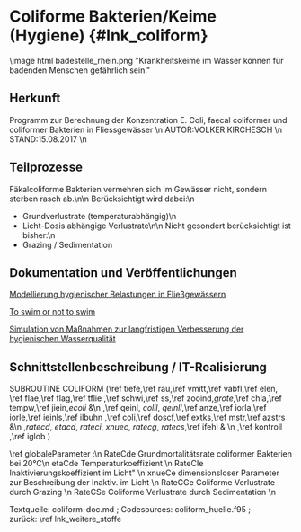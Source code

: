 Coliforme Bakterien/Keime (Hygiene) {#lnk_coliform}
===================================

\image html badestelle_rhein.png "Krankheitskeime im Wasser können für badenden 
Menschen gefährlich sein."

## Herkunft
Programm zur Berechnung der Konzentration E. Coli, faecal coliformer und 
coliformer Bakterien in Fliessgewässer \n
AUTOR:VOLKER KIRCHESCH \n
STAND:15.08.2017   \n

## Teilprozesse
Fäkalcoliforme Bakterien vermehren sich im Gewässer nicht, sondern sterben 
rasch ab.\n\n
Berücksichtigt wird dabei:\n
* Grundverlustrate (temperaturabhängig)\n
* Licht-Dosis abhängige Verlustrate\n\n
Nicht gesondert berücksichtigt ist bisher:\n
* Grazing / Sedimentation

## Dokumentation und Veröffentlichungen
<a href="./pdf/18_Becker_ReWaM_intern_BfG_FLUSSHYGIENE_Koblenz26_10_2018_AB_IH.pdf" target="_blank">Modellierung hygienischer Belastungen in Fließgewässern</a>

<a href="./pdf/19_Fischer_SAME16-Potsdam_Hygienemodellierung-Berlin.pdf" 
target="_blank">To swim or not to swim</a>

<a href="./pdf/18_Fischer_FLUSSHYGIENE_Abschluss_final_Mri.pdf" target="_blank">
Simulation von Maßnahmen zur langfristigen Verbesserung der hygienischen 
Wasserqualität</a>

## Schnittstellenbeschreibung / IT-Realisierung
SUBROUTINE COLIFORM (\ref tiefe,\ref rau,\ref vmitt,\ref vabfl,\ref elen,
\ref flae,\ref flag,\ref tflie
,\ref schwi,\ref ss,\ref zooind,*grote*,\ref chla,\ref tempw,\ref jiein,*ecoli*  &\n
,\ref qeinl, *colil*, *qeinll*,\ref anze,\ref iorla,\ref iorle,\ref ieinls,\ref ilbuhn
,\ref coli,\ref doscf,\ref extks,\ref mstr,\ref azstrs &\n
,*ratecd*, *etacd*, *rateci*, *xnuec*, *ratecg*, *ratecs*,\ref ifehl & \n
,\ref kontroll ,\ref iglob )

\ref globaleParameter :\n
 RateCde Grundmortalitätsrate coliformer Bakterien bei 20°C\n
 etaCde  Temperaturkoeffizient \n
 RateCIe Inaktivierungskoeffizient im Licht"  \n
 xnueCe  dimensionsloser Parameter zur Beschreibung der Inaktiv. im Licht \n
 RateCGe Coliforme Verlustrate durch Grazing \n
 RateCSe Coliforme Verlustrate durch Sedimentation \n

Textquelle: coliform-doc.md ; Codesources: coliform_huelle.f95 ;  
zurück: \ref lnk_weitere_stoffe
 
